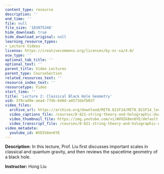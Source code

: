 ```yaml
---
content_type: resource
description: ''
end_time: ''
file: null
file_size: '183075346'
hide_download: true
hide_download_original: null
learning_resource_types:
- Lecture Videos
license: https://creativecommons.org/licenses/by-nc-sa/4.0/
ocw_type: ''
optional_tab_title: ''
optional_text: ''
parent_title: Video Lectures
parent_type: CourseSection
related_resources_text: ''
resource_index_text: ''
resourcetype: Video
start_time: ''
title: 'Lecture 2: Classical Black Hole Geometry'
uid: 376cad9e-aea4-774b-640d-a4573dafb037
video_files:
  archive_url: https://archive.org/download/MIT8.821F14/MIT8_821F14_lec02_300k.mp4
  video_captions_file: /courses/8-821-string-theory-and-holographic-duality-fall-2014/fb9ec061609f55bfa89b2352d1daefed_WVOIk8en6YE.vtt
  video_thumbnail_file: https://img.youtube.com/vi/WVOIk8en6YE/default.jpg
  video_transcript_file: /courses/8-821-string-theory-and-holographic-duality-fall-2014/50e23809db0c4c5d94f900a16e2e929a_WVOIk8en6YE.pdf
video_metadata:
  youtube_id: WVOIk8en6YE
---
```


**Description:** In this lecture, Prof. Liu first discusses important scales in classical and quantum gravity, and then reviews the spacetime geometry of a black hole.

**Instructor:** Hong Liu

